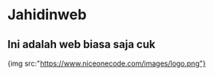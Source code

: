 # Jahidinweb
## Ini adalah web biasa saja cuk
{img src:"https://www.niceonecode.com/images/logo.png"}
